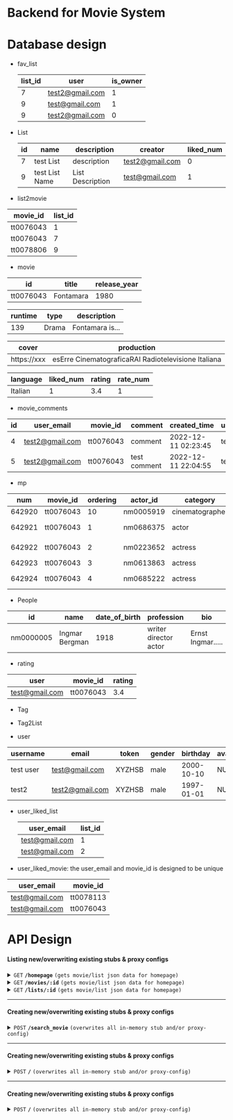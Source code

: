 # Backend for Movie System

# Database design

- fav_list

  | list_id | user            | is_owner |
  | ------- | --------------- | -------- |
  | 7       | test2@gmail.com | 1        |
  | 9       | test@gmail.com  | 1        |
  | 9       | test2@gmail.com | 0        |

- List

  | id  | name           | description      | creator         | liked_num |
  | --- | -------------- | ---------------- | --------------- | --------- |
  | 7   | test List      | description      | test2@gmail.com | 0         |
  | 9   | test List Name | List Description | test@gmail.com  | 1         |

- list2movie

| movie_id  | list_id |
| --------- | ------- |
| tt0076043 | 1       |
| tt0076043 | 7       |
| tt0078806 | 9       |

- movie

| id        | title     | release_year |
| --------- | --------- | ------------ |
| tt0076043 | Fontamara | 1980         |

| runtime | type  | description     |
| ------- | ----- | --------------- |
| 139     | Drama | Fontamara is... |

| cover       | production                                          |
| ----------- | --------------------------------------------------- |
| https://xxx | esErre CinematograficaRAI Radiotelevisione Italiana |

| language | liked_num | rating | rate_num |
| -------- | --------- | ------ | -------- |
| Italian  | 1         | 3.4    | 1        |

- movie_comments

| id  | user_email      | movie_id  | comment      | created_time        | username |
| --- | --------------- | --------- | ------------ | ------------------- | -------- |
| 4   | test2@gmail.com | tt0076043 | comment      | 2022-12-11 02:23:45 | test2    |
| 5   | test2@gmail.com | tt0076043 | test comment | 2022-12-11 22:04:55 | test2    |

- mp

| num    | movie_id  | ordering | actor_id  | category        | job | characters        |
| ------ | --------- | -------- | --------- | --------------- | --- | ----------------- |
| 642920 | tt0076043 | 10       | nm0005919 | cinematographer | \N  | \N                |
| 642921 | tt0076043 | 1        | nm0686375 | actor           | \N  | ["Berardo Viola"] |
| 642922 | tt0076043 | 2        | nm0223652 | actress         | \N  | ["Maria Rosa"]    |
| 642923 | tt0076043 | 3        | nm0613863 | actress         | \N  | ["Elvira"]        |
| 642924 | tt0076043 | 4        | nm0685222 | actress         | \N  | ["Maria Grazia"]  |

- People

| id        | name           | date_of_birth | profession            | bio               | photo       | place_of_birth             |
| --------- | -------------- | ------------- | --------------------- | ----------------- | ----------- | -------------------------- |
| nm0000005 | Ingmar Bergman | 1918          | writer director actor | Ernst Ingmar..... | https://xxx | Fårö, Gotlands län, Sweden |

- rating

| user           | movie_id  | rating |
| -------------- | --------- | ------ |
| test@gmail.com | tt0076043 | 3.4    |

- Tag

- Tag2List

- user

| username  | email           | token  | gender | birthday   | avatar |
| --------- | --------------- | ------ | ------ | ---------- | ------ |
| test user | test@gmail.com  | XYZHSB | male   | 2000-10-10 | NULL   |
| test2     | test2@gmail.com | XYZHSB | male   | 1997-01-01 | NULL   |

- user_liked_list

  | user_email     | list_id |
  | -------------- | ------- |
  | test@gmail.com | 1       |
  | test@gmail.com | 2       |

- user_liked_movie: the user_email and movie_id is designed to be unique

| user_email     | movie_id  |
| -------------- | --------- |
| test@gmail.com | tt0078113 |
| test@gmail.com | tt0076043 |

# API Design

#### Listing new/overwriting existing stubs & proxy configs

<details>
 <summary><code>GET</code> <code><b>/homepage</b></code> <code>(gets movie/list json data for homepage)</code></summary>

##### Parameters

> | name  | type                | data type | description                                               |
> | ----- | ------------------- | --------- | --------------------------------------------------------- |
> | limit | required, default=5 | int       | max number of results to return for either movie for list |

##### Responses

> | http code | content-type       | response                                 |
> | --------- | ------------------ | ---------------------------------------- |
> | `200`     | `application/json` | `{ message: "OK", data: homepage }`      |
> | `500`     | `application/json` | `{"code":"400","message":"Bad Request"}` |

##### Example cURL

> ```javascript
>
> ```

<!-- curl -X POST -H "Content-Type: application/json" --data @post.json http://localhost:8889/ -->

## </details>

<details>
 <summary><code>GET</code> <code><b>/movies/:id</b></code> <code>(gets movie/list json data for homepage)</code></summary>

##### Parameters

> | name | type     | data type | description  |
> | ---- | -------- | --------- | ------------ |
> | ID   | required | string    | ID for movie |

##### Responses

> | http code | content-type       | response                                     |
> | --------- | ------------------ | -------------------------------------------- |
> | `200`     | `application/json` | `{ message: "OK", data: movie information }` |
> | `400`     | `application/json` | `{ message: "movie id doesn't exist."}`      |
> | `500`     | `application/json` | `{"code":"400","message":"Bad Request"}`     |

##### Example cURL

> ```javascript
>
> ```

## </details>

<details>
 <summary><code>GET</code> <code><b>/lists/:id</b></code> <code>(gets movie/list json data for homepage)</code></summary>

##### Parameters

> | name | type     | data type | description |
> | ---- | -------- | --------- | ----------- |
> | ID   | required | string    | ID for list |

##### Responses

> | http code | content-type       | response                                     |
> | --------- | ------------------ | -------------------------------------------- |
> | `200`     | `application/json` | `{ message: "OK", data: movie information }` |
> | `400`     | `application/json` | `{ message: "list id doesn't exist."}`       |
> | `500`     | `application/json` | `{"code":"400","message":"Bad Request"}`     |

##### Example cURL

> ```javascript
>
> ```

## </details>

---

#### Creating new/overwriting existing stubs & proxy configs

<details>
 <summary><code>POST</code> <code><b>/search_movie</b></code> <code>(overwrites all in-memory stub and/or proxy-config)</code></summary>

##### Parameters

> | name       | type         | data type | description   |
> | ---------- | ------------ | --------- | ------------- |
> | keyword    | not required | String    | N/A           |
> | type       | not required | String    | N/A           |
> | language   | not required | String    | N/A           |
> | searchType | not required | String    | Movie or List |

##### Responses

> | http code | content-type       | response                                     |
> | --------- | ------------------ | -------------------------------------------- |
> | `200`     | `application/json` | `{ message: "OK", data: movie information }` |

##### Example cURL

> ```javascript
>
> ```

## </details>

---

#### Creating new/overwriting existing stubs & proxy configs

<details>
 <summary><code>POST</code> <code><b>/</b></code> <code>(overwrites all in-memory stub and/or proxy-config)</code></summary>

##### Parameters

> | name | type     | data type             | description |
> | ---- | -------- | --------------------- | ----------- |
> | None | required | object (JSON or YAML) | N/A         |

##### Responses

> | http code | content-type               | response                                 |
> | --------- | -------------------------- | ---------------------------------------- |
> | `201`     | `text/plain;charset=UTF-8` | `Configuration created successfully`     |
> | `400`     | `application/json`         | `{"code":"400","message":"Bad Request"}` |
> | `405`     | `text/html;charset=utf-8`  | None                                     |

##### Example cURL

> ```javascript
>
> ```

## </details>

---

#### Creating new/overwriting existing stubs & proxy configs

<details>
 <summary><code>POST</code> <code><b>/</b></code> <code>(overwrites all in-memory stub and/or proxy-config)</code></summary>

##### Parameters

> | name | type     | data type             | description |
> | ---- | -------- | --------------------- | ----------- |
> | None | required | object (JSON or YAML) | N/A         |

##### Responses

> | http code | content-type               | response                                 |
> | --------- | -------------------------- | ---------------------------------------- |
> | `201`     | `text/plain;charset=UTF-8` | `Configuration created successfully`     |
> | `400`     | `application/json`         | `{"code":"400","message":"Bad Request"}` |
> | `405`     | `text/html;charset=utf-8`  | None                                     |

##### Example cURL

> ```javascript
>
> ```

</details>
